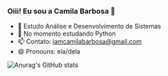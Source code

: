 ### Oiii! Eu sou a Camila Barbosa 👋

- 🔭 Estudo Análise e Desenvolvimento de Sistemas
- 🌱 No momento estudando Python 
- 📫 Contato: iamcamilabarbosa@gmail.com
- 😄 Pronouns: ela/dela 


![Anurag's GitHub stats](https://github-readme-stats.vercel.app/api?username=camibarbosa&show_icons=true&theme=radical)
